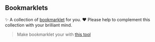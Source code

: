 ## Bookmarklets

✨ A collection of [bookmarklet](https://en.wikipedia.org/wiki/Bookmarklet) for you.
❤️ Please help to complement this collection with your brilliant mind.


> Make bookmarklet your with [this tool](https://mrcoles.com/bookmarklet/)
